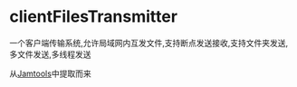 # clientFilesTransmitter
一个客户端传输系统,允许局域网内互发文件,支持断点发送接收,支持文件夹发送,多文件发送,多线程发送

从[Jamtools](https://github.com/fandesfyf/JamTools)中提取而来
